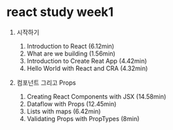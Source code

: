 # react study week1

1. 시작하기
    1. Introduction to React            (6.12min)
    2. What are we building            (1.56min)
    3. Introduction to Create Reat App    (4.42min)
    4. Hello World with React and CRA        (4.32min)
    
2. 컴포넌트 그리고 Props
    1. Creating React Components with JSX    (14.58min)
    2. Dataflow with Props            (12.45min)
    3. Lists with maps            (6.42min)
    4. Validating Props with PropTypes    (8min)